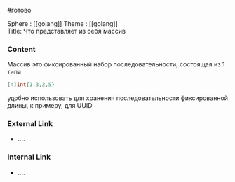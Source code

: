 #готово 

Sphere : [[golang]]
Theme : [[golang]]  
Title: Что представляет из себя массив

### Content

Массив это фиксированный набор последовательности, состоящая из 1 типа 

```go
[4]int{1,3,2,5}
```

удобно использовать для хранения последовательности фиксированной длины, к примеру, для UUID

### External Link

- ....

### Internal Link

- ....